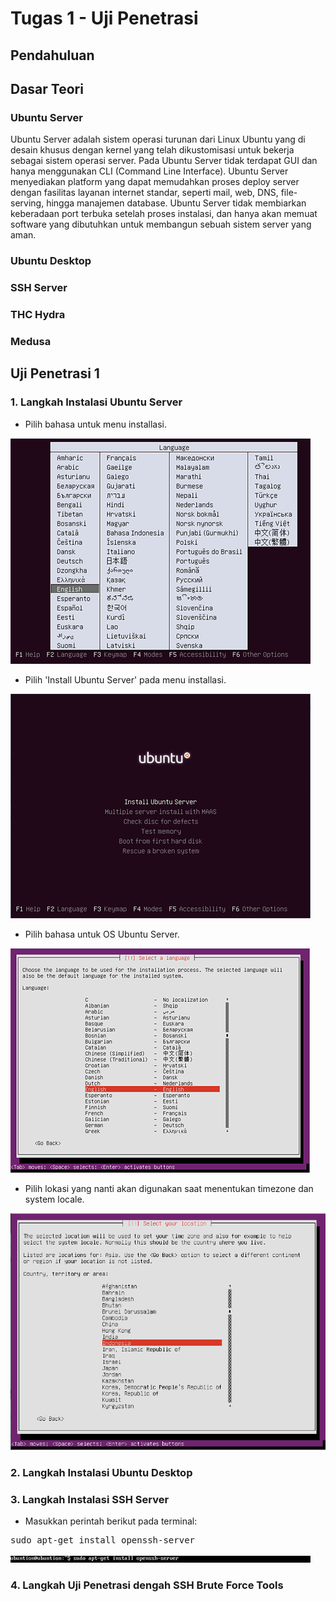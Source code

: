 # Tugas 1 - Uji Penetrasi

## Pendahuluan

## Dasar Teori

### Ubuntu Server
Ubuntu Server adalah sistem operasi turunan dari Linux Ubuntu yang di desain khusus dengan kernel yang telah dikustomisasi untuk bekerja sebagai sistem operasi server. Pada Ubuntu Server tidak terdapat GUI dan hanya menggunakan CLI (Command Line Interface). Ubuntu Server menyediakan platform yang dapat memudahkan proses deploy server dengan fasilitas layanan internet standar, seperti mail, web, DNS, file-serving, hingga manajemen database. Ubuntu Server tidak membiarkan keberadaan port terbuka setelah proses instalasi, dan hanya akan memuat software yang dibutuhkan untuk membangun sebuah sistem server yang aman.

### Ubuntu Desktop

### SSH Server

### THC Hydra

### Medusa

## Uji Penetrasi 1

### 1. Langkah Instalasi Ubuntu Server

- Pilih bahasa untuk menu installasi.

![menu pilih bahasa](https://raw.githubusercontent.com/dns-148/PKSJ/master/Tugas%201/Screenshot/1.pilih_bahasa.PNG)

- Pilih 'Install Ubuntu Server' pada menu installasi.

![pilih install](https://raw.githubusercontent.com/dns-148/PKSJ/master/Tugas%201/Screenshot/2.pilih_install_ubuntu_server.PNG)

- Pilih bahasa untuk OS Ubuntu Server.

![pilih bahasa OS](https://raw.githubusercontent.com/dns-148/PKSJ/master/Tugas%201/Screenshot/3.pilih_bahasa_ubuntu_server.PNG)

- Pilih lokasi yang nanti akan digunakan saat menentukan timezone dan system locale.

![pilih lokasi](https://raw.githubusercontent.com/dns-148/PKSJ/master/Tugas%201/Screenshot/4.pilih_lokasi.PNG)

### 2. Langkah Instalasi Ubuntu Desktop

### 3. Langkah Instalasi SSH Server

- Masukkan perintah berikut pada terminal:

<pre>
sudo apt-get install openssh-server
</pre>

![perintah apt-get](https://raw.githubusercontent.com/dns-148/PKSJ/master/Tugas%201/Screenshot/%5Bssh%5D01.PNG)

### 4. Langkah Uji Penetrasi dengah SSH Brute Force Tools
